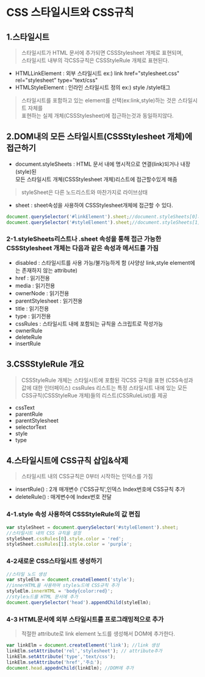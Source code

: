# CSS 스타일시트와 CSS규칙
## 1.스타일시트 
>스타일시트가 HTML 문서에 추가되면 CSSStylesheet 개체로 표현되며,<br> 스타일시트 내부의 각CSS규칙은 CSSStyleRule 개체로 표현된다. 
- HTMLLinkElement : 외부 스타일시트 
    ex:) link href="stylesheet.css" rel="stylesheet" type="text/css"
- HTMLStyleElement : 인라인 스타일시트 정의
    ex:) style /style태그
>스타일시트를 포함하고 있는 element를 선택(ex:link,style)하는 것은 스타일시트 자체를<br> 표현하는 실제 개체(CSSStylesheet)에 접근하는것과 동일하지않다.

## 2.DOM내의 모든 스타일시트(CSSStylesheet 개체)에 접근하기
- document.styleSheets : HTML 문서 내에 명시적으로 연결(link)되거나 내장(style)된 <br>모든 스타일시트 개쳬(CSSStylesheet 개체)리스트에 접근할수있게 해줌
>styleSheet은 다른 노드리스트와 마찬가지로 라이브상태
- sheet : sheet속성을 사용하여 CSSStylesheet개체에 접근할 수 있다.
```javascript
document.querySelector('#linkElement').sheet;//document.styleSheets[0]와 동일
document.querySelector('#styleElement').sheet;//document.styleSheets[1]와 동일
```
### 2-1.styleSheets리스트나 .sheet 속성을 통해 접근 가능한 CSSStylesheet 개체는 다음과 같은 속성과 메서드를 가짐
- disabled : 스타일시트를 사용 가능/불가능하게 함 (사양상 link,style element에는 존재하지 않는 attribute)
- href : 읽기전용
- media : 읽기전용
- ownerNode : 읽기전용
- parentStylesheet : 읽기전용
- title : 읽기전용
- type : 읽기전용
- cssRules : 스타일시트 내에 포함되는 규칙을 스크립트로 작성가능
- ownerRule
- deleteRule
- insertRule

## 3.CSSStyleRule 개요
>CSSStyleRule 개체는 스타일시트에 포함된 각CSS 규칙을 표현 (CSS속성과 값에 대한 인터페이스)
>cssRules 리스트는 특정 스타일시트 내에 있는 모든 CSS규칙(CSSStyleRue 개체)들의 리스트(CSSRuleList)를 제공
- cssText 
- parentRule
- parentStylesheet
- selectorText
- style
- type

## 4.스타일시트에 CSS규칙 삽입&삭제
>스타일시트 내의 CSS규칙은 0부터 시작하는 인덱스를 가짐
- insertRule() : 2개 매개변수 ('CSS규칙',인덱스 Index번호에 CSS규칙 추가
- deleteRule() : 매게변수에 Index번호 전달
### 4-1.style 속성 사용하여 CSSStyleRule의 값 편집
```javascript
var styleSheet = document.querySelector('#styleElement').sheet;
//스타일시트 내의 CSS 규칙을 설정
styleSheet.cssRules[0].style.color = 'red';
styleSheet.cssRules[1].style.color = 'purple';
```
### 4-2새로운 CSS스타일시트 생성하기
```javascript
//스타일 노드 생성
var styleElm = document.createElement('style');
//innerHTML을 사용하여 style노드에 CSS규칙 추가
styleElm.innerHTML = 'body{color:red}';
//style노드를 HTML 문서에 추가
document.querySelector('head').appendChild(styleElm);
```
### 4-3 HTML문서에 외부 스타일시트를 프로그래밍적으로 추가
>적절한 attribute로 link element 노드를 생성해서 DOM에 추가한다.
```javascript
var linkElm = document.createElement('link'); //link 생성
linkElm.setAttribute('rel','stylesheet'); // attribute추가
linkElm.setAttribute('type','text/css');
linkElm.setAttribute('href','주소');
document.head.appednChild(linkElm); //DOM에 추가
```